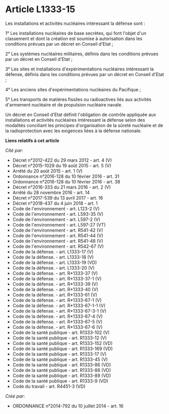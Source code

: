 # Article L1333-15

Les installations et activités nucléaires intéressant la défense sont : 

1° Les installations nucléaires de base secrètes, qui font l'objet d'un classement et dont la création est soumise à
autorisation dans les conditions prévues par un décret en Conseil d'Etat ; 

2° Les systèmes nucléaires militaires, définis dans les conditions prévues par un décret en Conseil d'Etat ; 

3° Les sites et installations d'expérimentations nucléaires intéressant la défense, définis dans les conditions prévues par
un décret en Conseil d'Etat ; 

4° Les anciens sites d'expérimentations nucléaires du Pacifique ; 

5° Les transports de matières fissiles ou radioactives liés aux activités d'armement nucléaire et de propulsion nucléaire
navale. 

Un décret en Conseil d'Etat définit l'obligation de contrôle appliquée aux installations et activités nucléaires intéressant
la défense selon des modalités conciliant les principes d'organisation de la sûreté nucléaire et de la radioprotection avec
les exigences liées à la défense nationale.

**Liens relatifs à cet article**

_Cité par_:

  - Décret n°2012-422 du 29 mars 2012 - art. 4 (V)
  - Décret n°2015-1029 du 19 août 2015 - art. 5 (V)
  - Arrêté du 20 août 2015 - art. 1 (V)
  - Ordonnance n°2016-128 du 10 février 2016 - art. 31
  - Ordonnance n°2016-128 du 10 février 2016 - art. 38
  - Décret n°2016-333 du 21 mars 2016 - art. 2 (V)
  - Arrêté du 28 novembre 2016 - art. 14
  - Décret n°2017-539 du 13 avril 2017 - art. 16
  - Décret n°2018-437 du 4 juin 2018 - art. 1
  - Code de l'environnement - art. L123-2 (V)
  - Code de l'environnement - art. L593-35 (V)
  - Code de l'environnement - art. L597-2 (V)
  - Code de l'environnement - art. L597-27 (VT)
  - Code de l'environnement - art. R541-42 (V)
  - Code de l'environnement - art. R541-44 (V)
  - Code de l'environnement - art. R541-48 (V)
  - Code de l'environnement - art. R542-67 (V)
  - Code de la défense. - art. L1333-17 (V)
  - Code de la défense. - art. L1333-18 (V)
  - Code de la défense. - art. L1333-19 (VD)
  - Code de la défense. - art. L1333-20 (V)
  - Code de la défense. - art. R*1333-37 (V)
  - Code de la défense. - art. R*1333-37-1 (V)
  - Code de la défense. - art. R*1333-39 (V)
  - Code de la défense. - art. R*1333-40 (V)
  - Code de la défense. - art. R*1333-61 (V)
  - Code de la défense. - art. R*1333-67-1 (V)
  - Code de la défense. - art. R*1333-67-1-1 (V)
  - Code de la défense. - art. R*1333-67-3-1 (V)
  - Code de la défense. - art. R*1333-67-4 (V)
  - Code de la défense. - art. R*1333-67-5 (V)
  - Code de la défense. - art. R*1333-67-6 (V)
  - Code de la santé publique - art. R1333-102 (V)
  - Code de la santé publique - art. R1333-12 (V)
  - Code de la santé publique - art. R1333-152 (VD)
  - Code de la santé publique - art. R1333-169 (VD)
  - Code de la santé publique - art. R1333-17 (V)
  - Code de la santé publique - art. R1333-45 (V)
  - Code de la santé publique - art. R1333-86 (VD)
  - Code de la santé publique - art. R1333-88 (VD)
  - Code de la santé publique - art. R1333-89 (VD)
  - Code de la santé publique - art. R1333-9 (VD)
  - Code du travail - art. R4451-3 (VD)

_Créé par_:

  - ORDONNANCE n°2014-792 du 10 juillet 2014 - art. 16
